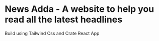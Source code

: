 # News Adda - A website to help you read all the latest headlines

Build using Tailwind Css and Crate React App 
